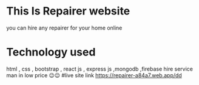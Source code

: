 # This Is Repairer website 
you can hire any repairer for your home online

# Technology used
html , css , bootstrap , react js ,  express js ,mongodb ,firebase
hire service man in low price 😉😉
#live site link
https://repairer-a84a7.web.app/dd